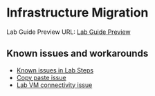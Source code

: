 # Infrastructure Migration

Lab Guide Preview URL: [Lab Guide Preview](https://experience.cloudlabs.ai/#/labguidepreview/e0c59313-c5cd-4b82-8612-165c8f56596b)

## Known issues and workarounds

- [Known issues in Lab Steps](#Known-issues-in-lab-steps)
- [Copy paste issue](https://docs.cloudlabs.ai/Learner/Troubleshooting/CopyPaste)
- [Lab VM connectivity issue](https://docs.cloudlabs.ai/Learner/Troubleshooting/RDP)
